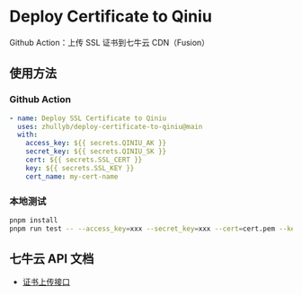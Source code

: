 # Deploy Certificate to Qiniu

Github Action：上传 SSL 证书到七牛云 CDN（Fusion）

## 使用方法

### Github Action
```yaml
- name: Deploy SSL Certificate to Qiniu
  uses: zhullyb/deploy-certificate-to-qiniu@main
  with:
    access_key: ${{ secrets.QINIU_AK }}
    secret_key: ${{ secrets.QINIU_SK }}
    cert: ${{ secrets.SSL_CERT }}
    key: ${{ secrets.SSL_KEY }}
    cert_name: my-cert-name
```

### 本地测试
```bash
pnpm install
pnpm run test -- --access_key=xxx --secret_key=xxx --cert=cert.pem --key=key.pem --cert_name=my-cert-name
```

## 七牛云 API 文档
- [证书上传接口](https://developer.qiniu.com/fusion/8593/interface-related-certificate)
